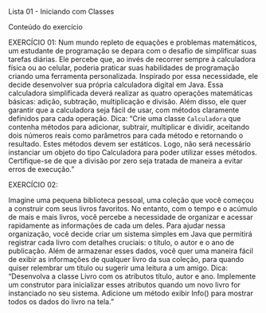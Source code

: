 Lista 01 - Iniciando com Classes

Conteúdo do exercício

EXERCÍCIO 01:
Num mundo repleto de equações e problemas matemáticos, um estudante de programação se depara com o desafio de simplificar suas tarefas diárias. Ele percebe que, ao invés de recorrer sempre à calculadora física ou ao celular, poderia praticar suas habilidades de programação criando uma ferramenta personalizada.
Inspirado por essa necessidade, ele decide desenvolver sua própria calculadora digital em Java. Essa calculadora simplificada deverá realizar as quatro operações matemáticas básicas: adição, subtração, multiplicação e divisão. Além disso, ele quer garantir que a calculadora seja fácil de usar, com métodos claramente definidos para cada operação.
Dica:
“Crie uma classe `Calculadora` que contenha métodos para adicionar, subtrair, multiplicar e dividir, aceitando dois números reais como parâmetros para cada método e retornando o resultado. Estes métodos devem ser estáticos. Logo, não será necessário instanciar um objeto do tipo Calculadora para poder utilizar esses métodos. Certifique-se de que a divisão por zero seja tratada de maneira a evitar erros de execução.”


EXERCÍCIO 02:

Imagine uma pequena biblioteca pessoal, uma coleção que você começou a construir com seus livros favoritos. No entanto, com o tempo e o acúmulo de mais e mais livros, você percebe a necessidade de organizar e acessar rapidamente as informações de cada um deles. 
Para ajudar nessa organização, você decide criar um sistema simples em Java que permitirá registrar cada livro com detalhes cruciais: o título, o autor e o ano de publicação. Além de armazenar esses dados, você quer uma maneira fácil de exibir as informações de qualquer livro da sua coleção, para quando quiser relembrar um título ou sugerir uma leitura a um amigo. 
Dica:
“Desenvolva a classe Livro com os atributos título, autor e ano. Implemente um construtor para inicializar esses atributos quando um novo livro for instanciado no seu sistema. Adicione um método exibir Info() para mostrar todos os dados do livro na tela.”
